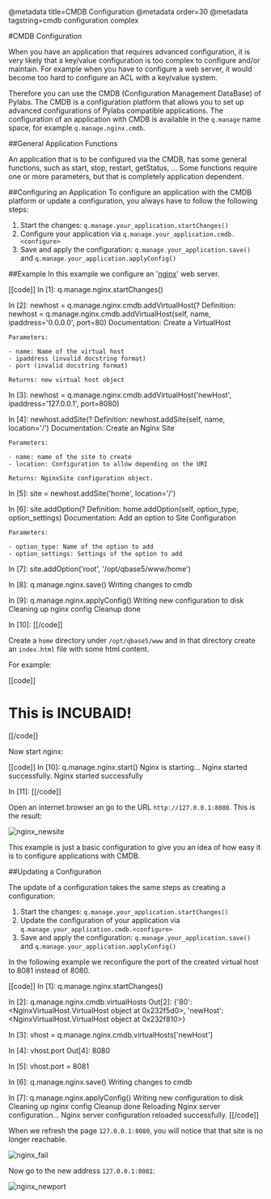 @metadata title=CMDB Configuration
@metadata order=30
@metadata tagstring=cmdb configuration complex

[nginx]: http://wiki.nginx.org
[imgNginxNewsite]: images/images51/pylabs/nginx_newsite.png
[imgNginxFail]: images/images51/pylabs/nginx_fail.png
[imgNginxNewport]: images/images51/pylabs/nginx_newport.png


#CMDB Configuration

When you have an application that requires advanced configuration, it is very likely that a key/value configuration is too complex to configure and/or maintain. 
For example when you have to configure a web server, it would become too hard to configure an ACL with a key/value system.

Therefore you can use the CMDB (Configuration Management DataBase) of Pylabs. The CMDB is a configuration platform that allows you to set up advanced configurations of Pylabs compatible applications.
The configuration of an application with CMDB is available in the `q.manage` name space, for example `q.manage.nginx.cmdb`.


##General Application Functions

An application that is to be configured via the CMDB, has some general functions, such as start, stop, restart, getStatus, ... 
Some functions require one or more parameters, but that is completely application dependent.


##Configuring an Application
To configure an application with the CMDB platform or update a configuration, you always have to follow the following steps:

1. Start the changes: `q.manage.your_application.startChanges()`
2. Configure your application via `q.manage.your_application.cmdb.<configure>`
3. Save and apply the configuration: `q.manage.your_application.save()` and `q.manage.your_application.applyConfig()`


##Example
In this example we configure an '[nginx][]' web server.

[[code]]
In [1]: q.manage.nginx.startChanges()

In [2]: newhost = q.manage.nginx.cmdb.addVirtualHost(?
Definition: newhost = q.manage.nginx.cmdb.addVirtualHost(self, name, ipaddress='0.0.0.0', port=80)
Documentation:
    Create a VirtualHost
    
    
    Parameters:
    
    - name: Name of the virtual host
    - ipaddress (invalid docstring format)
    - port (invalid docstring format)
    
    Returns: new virtual host object


In [3]: newhost = q.manage.nginx.cmdb.addVirtualHost('newHost', ipaddress='127.0.0.1', port=8080)

In [4]: newhost.addSite(?
Definition: newhost.addSite(self, name, location='/')
Documentation:
    Create an Nginx Site
    
    
    Parameters:
    
    - name: name of the site to create
    - location: Configuration to allow depending on the URI
    
    Returns: NginxSite configuration object.


In [5]: site = newhost.addSite('home', location='/')

In [6]: site.addOption(?
Definition: home.addOption(self, option_type, option_settings)
Documentation:
    Add an option to Site Configuration
    
    
    Parameters:
    
    - option_type: Name of the option to add
    - option_settings: Settings of the option to add


In [7]: site.addOption('root', '/opt/qbase5/www/home')

In [8]: q.manage.nginx.save()
 Writing changes to cmdb

In [9]: q.manage.nginx.applyConfig()
 Writing new configuration to disk
 Cleaning up nginx config
 Cleanup done

In [10]: 
[[/code]]

Create a `home` directory under `/opt/qbase5/www` and in that directory create an `index.html` file with some html content.

For example:

[[code]]
<html>
    <h1>This is INCUBAID!</h1>
</html>
[[/code]]

Now start nginx:

[[code]]
In [10]: q.manage.nginx.start()
 Nginx is starting...
 Nginx started successfully.
 Nginx started successfully

In [11]:
[[/code]]

Open an internet browser an go to the URL `http://127.0.0.1:8080`. This is the result:

![nginx_newsite][imgNginxNewsite]

This example is just a basic configuration to give you an idea of how easy it is to configure applications with CMDB.


##Updating a Configuration

The update of a configuration takes the same steps as creating a configuration:

1. Start the changes: `q.manage.your_application.startChanges()`
2. Update the configuration of your application via `q.manage.your_application.cmdb.<configure>`
3. Save and apply the configuration: `q.manage.your_application.save()` and `q.manage.your_application.applyConfig()`

In the following example we reconfigure the port of the created virtual host to 8081 instead of 8080.

[[code]]
In [1]: q.manage.nginx.startChanges()

In [2]: q.manage.nginx.cmdb.virtualHosts
Out[2]: 
{'80': <NginxVirtualHost.VirtualHost object at 0x232f5d0>,
 'newHost': <NginxVirtualHost.VirtualHost object at 0x232f810>}

In [3]: vhost = q.manage.nginx.cmdb.virtualHosts['newHost']

In [4]: vhost.port
Out[4]: 8080

In [5]: vhost.port = 8081

In [6]: q.manage.nginx.save()
 Writing changes to cmdb

In [7]: q.manage.nginx.applyConfig()
 Writing new configuration to disk
 Cleaning up nginx config
 Cleanup done
 Reloading Nginx server configuration...
 Nginx server configuration reloaded successfully.
[[/code]]

When we refresh the page `127.0.0.1:8080`, you will notice that that site is no longer reachable.

![nginx_fail][imgNginxFail]

Now go to the new address `127.0.0.1:8081`:

![nginx_newport][imgNginxNewport]
